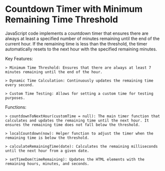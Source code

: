 # Countdown Timer with Minimum Remaining Time Threshold
JavaScript code implements a countdown timer that ensures there are always at least a specified number of minutes remaining until the end of the current hour. If the remaining time is less than the threshold, the timer automatically resets to the next hour with the specified remaining minutes.

Key Features:

    > Minimum Time Threshold: Ensures that there are always at least 7 minutes remaining until the end of the hour.

    > Dynamic Time Calculation: Continuously updates the remaining time every second.

    > Custom Time Testing: Allows for setting a custom time for testing purposes.

Functions:

    > countdownToNextHour(customTime = null): The main timer function that calculates and updates the remaining time until the next hour. It ensures the remaining time does not fall below the threshold.

    > localCountdown(now): Helper function to adjust the timer when the remaining time is below the threshold.

    > calculateRemainingTime(date): Calculates the remaining milliseconds until the next hour from a given date.

    > setTimeDom(timeRemaining): Updates the HTML elements with the remaining hours, minutes, and seconds.